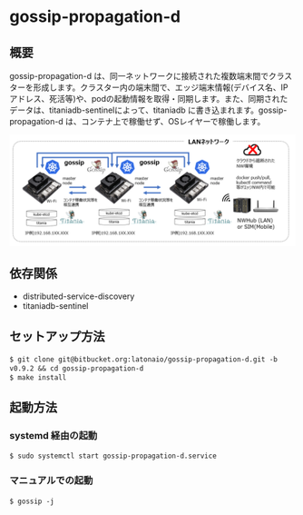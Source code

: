 # gossip-propagation-d  
## 概要
gossip-propagation-d は、同一ネットワークに接続された複数端末間でクラスターを形成します。クラスター内の端末間で、エッジ端末情報(デバイス名、IPアドレス、死活等)や、podの起動情報を取得・同期します。また、同期されたデータは、titaniadb-sentinelによって、titaniadb に書き込まれます。gossip-propagation-d は、コンテナ上で稼働せず、OSレイヤーで稼働します。  

![gossip-propagation-d](Documents/titaniadb_architecture2.PNG) 

## 依存関係

- distributed-service-discovery
- titaniadb-sentinel  

## セットアップ方法
```
$ git clone git@bitbucket.org:latonaio/gossip-propagation-d.git -b v0.9.2 && cd gossip-propagation-d
$ make install
```

## 起動方法
### systemd 経由の起動
```
$ sudo systemctl start gossip-propagation-d.service
```

### マニュアルでの起動
```
$ gossip -j
```
